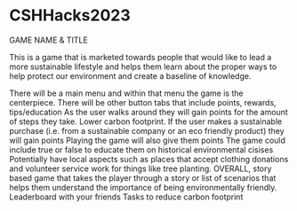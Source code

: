 # CSHHacks2023

GAME NAME & TITLE

This is a game that is marketed towards people that would like to lead a more sustainable lifestyle and helps them learn about the proper ways to help protect our environment and create a baseline of knowledge.

There will be a main menu and within that menu the game is the centerpiece. 
There will be other button tabs that include points, rewards, tips/education
As the user walks around they will gain points for the amount of steps they take. Lower carbon footprint.
If the user makes a sustainable purchase (i.e. from a sustainable company or an eco friendly product) they will gain points
Playing the game will also give them points
The game could include true or false to educate them on historical environmental cisises
Potentially have local aspects such as places that accept clothing donations and volunteer service work for things like tree planting.
OVERALL, story based game that takes the player through a story or list of scenarios that helps them understand the importance of being environmentally friendly.
Leaderboard with your friends 
Tasks to reduce carbon footprint

